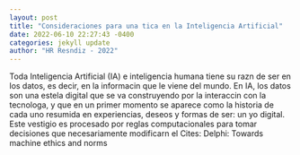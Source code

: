 ```yaml
--- 
layout: post 
title: "Consideraciones para una tica en la Inteligencia Artificial" 
date: 2022-06-10 22:27:43 -0400 
categories: jekyll update 
author: "HR Resndiz - 2022" 
--- 
```

Toda Inteligencia Artificial (IA) e inteligencia humana tiene su razn de ser en los datos, es decir, en la informacin que le viene del mundo. En IA, los datos son una estela digital que se va construyendo por la interaccin con la tecnologa, y que en un primer momento se aparece como la historia de cada uno resumida en experiencias, deseos y formas de ser: un yo digital. Este vestigio es procesado por reglas computacionales para tomar decisiones que necesariamente modificarn el Cites: Delphi: Towards machine ethics and norms